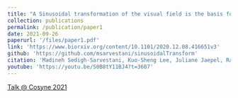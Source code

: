 ```yaml
---
title: "A Sinusoidal transformation of the visual field is the basis for periodic maps in area V2."
collection: publications
permalink: /publication/paper1
date: 2021-09-26
paperurl: '/files/paper1.pdf'
link: 'https://www.biorxiv.org/content/10.1101/2020.12.08.416651v3'
github: 'https://github.com/msarvestani/sinusoidalTransform'
citation: 'Madineh Sedigh-Sarvestani, Kuo-Sheng Lee, Juliane Jaepel, Rachel Satterfield, Nicole Shultz, David Fitzpatrick. Neuron (in press), 2021.'
youtube: 'https://youtu.be/S0B8tY11BJ4?t=3607'
---
```


[Talk @ Cosyne 2021](https://youtu.be/S0B8tY11BJ4?t=3607)
